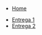 - [Home](README.md)
<!-- -   [Sprints]() -->
- [Entrega 1](entregas/entrega1.md)
- [Entrega 2](entregas/entrega2.md)
  <!-- - [Entrega 3](entregas/entrega3.md) -->
  <!-- - [Entrega 4](entregas/entrega4.md) -->
